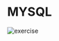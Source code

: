 # MYSQL
![exercise](https://drive.google.com/file/d/14k-LQQCkCuk-YoFynoUNExxPx0MHyDJ0/view?usp=drive_link)
